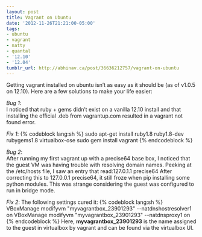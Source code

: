 ```yaml
---
layout: post
title: Vagrant on Ubuntu
date: '2012-11-26T21:21:00-05:00'
tags:
- ubuntu
- vagrant
- natty
- quantal
- '12.10'
- '12.04'
tumblr_url: http://abhinav.ca/post/36636212757/vagrant-on-ubuntu
---
```

Getting vagrant installed on ubuntu isn’t as easy as it should be (as of v1.0.5 on 12.10). Here are a few solutions to make your life easier:

*Bug 1*:  
I noticed that ruby + gems didn’t exist on a vanilla 12.10 install and that installing the official .deb from vagrantup.com resulted in a vagrant not found error.

*Fix 1*: 
{% codeblock lang:sh %}
sudo apt-get install ruby1.8 ruby1.8-dev rubygems1.8 virtualbox-ose
sudo gem install vagrant
{% endcodeblock %}
  
*Bug 2*:  
After running my first vagrant up with a precise64 base box, I noticed that the guest VM was having trouble with resolving domain names. Peeking at the /etc/hosts file, I saw an entry that read:127.0.1.1  precise64
After correcting this to 127.0.0.1 precise64, it still froze when pip installing some python modules. This was strange considering the guest was configured to run in bridge mode. 
  
*Fix 2*: The following settings cured it:
{% codeblock lang:sh %}
VBoxManage modifyvm "myvagrantbox_23901293" --natdnshostresolver1 on
VBoxManage modifyvm "myvagrantbox_23901293" --natdnsproxy1 on
{% endcodeblock %}
Here, **myvagrantbox_23901293** is the name assigned to the guest in virtualbox by vagrant and can be found via the virtualbox UI.